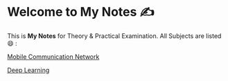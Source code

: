 # Welcome to My Notes &#9997;

This is **My Notes** for Theory & Practical Examination. All Subjects are listed :smile: :


[Mobile Communication Network](MCN/index.md)

[Deep Learning](DL/index.md)